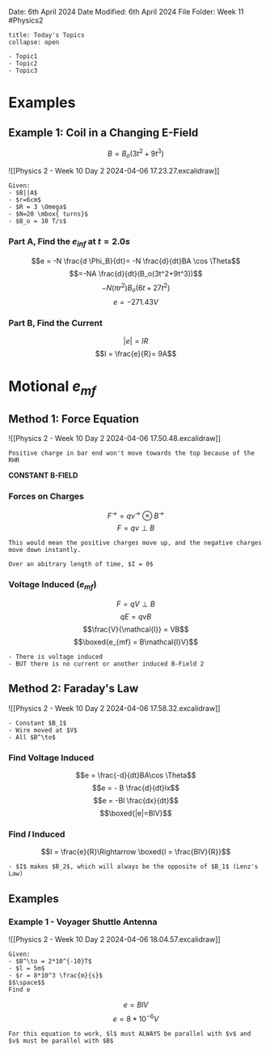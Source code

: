 Date: 6th April 2024
Date Modified: 6th April 2024
File Folder: Week 11
#Physics2

```ad-abstract
title: Today's Topics
collapse: open

- Topic1
- Topic2
- Topic3

```

# Examples

## Example 1: Coil in a Changing E-Field

$$B = B_o(3t^2+9t^3)$$

![[Physics 2 - Week 10 Day 2 2024-04-06 17.23.27.excalidraw]]

```ad-note
Given:
- $B||A$
- $r=6cm$
- $R = 3 \Omega$
- $N=20 \mbox{ turns}$
- $B_o = 10 T/s$
```

### Part A, Find the $e_{inf}$ at $t = 2.0s$

$$e = -N \frac{d \Phi_B}{dt}= -N \frac{d}{dt}BA \cos \Theta$$
$$=-NA \frac{d}{dt}(B_o(3t^2+9t^3))$$
$$-N(\pi r^2)B_o(6t+27t^2)$$
$$e = -271.43 V$$

### Part B, Find the Current

$$|e| = IR$$
$$I = \frac{e}{R}= 9A$$

# Motional $e_{mf}$

## Method 1: Force Equation

![[Physics 2 - Week 10 Day 2 2024-04-06 17.50.48.excalidraw]]

```ad-note
Positive charge in bar end won't move towards the top because of the RHR
```

**CONSTANT B-FIELD**

### Forces on Charges

$$F^\to = qv^\to \otimes B^\to$$
$$F = q v\perp B$$

```ad-note
This would mean the positive charges move up, and the negative charges move down instantly.
```

```ad-important
Over an abitrary length of time, $I = 0$
```

### Voltage Induced ($e_{mf}$)

$$F = qV \perp B$$
$$qE = qvB$$
$$\frac{V}{\mathcal{l}} = VB$$
$$\boxed{e_{mf} = B\mathcal{l}V}$$

```ad-note
- There is voltage induced
- BUT there is no current or another induced B-Field 2
```

## Method 2: Faraday's Law

![[Physics 2 - Week 10 Day 2 2024-04-06 17.58.32.excalidraw]]

```ad-note
- Constant $B_1$
- Wire moved at $V$
- All $B^\to$
```

### Find Voltage Induced

$$e = \frac{-d}{dt}BA\cos \Theta$$
$$e = - B \frac{d}{dt}lx$$
$$e = -Bl \frac{dx}{dt}$$
$$\boxed{|e|=BlV}$$

### Find $I$ Induced

$$I = \frac{e}{R}\Rightarrow \boxed{I = \frac{BlV}{R}}$$

```ad-important
- $I$ makes $B_2$, which will always be the opposite of $B_1$ (Lenz's Law)
```

## Examples

### Example 1 - Voyager Shuttle Antenna

![[Physics 2 - Week 10 Day 2 2024-04-06 18.04.57.excalidraw]]

```ad-note
Given:
- $B^\to = 2*10^{-10}T$
- $l = 5m$
- $r = 8*10^3 \frac{m}{s}$
$$\space$$
Find e
```

$$e = BlV$$
$$e = 8*10^{-6} V$$

```ad-important
For this equation to work, $l$ must ALWAYS be parallel with $v$ and $v$ must be parallel with $B$
```



